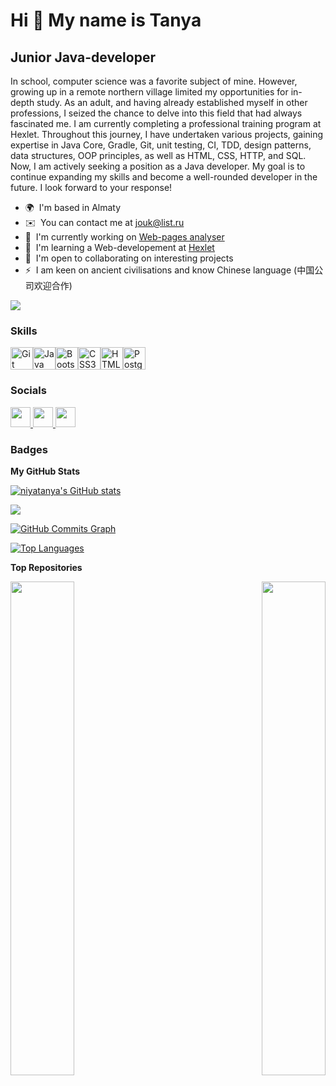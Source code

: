 Hi 👋 My name is Tanya
======================

Junior Java-developer
---------------------

In school, computer science was a favorite subject of mine. However, growing up in a remote northern village limited my opportunities for in-depth study. As an adult, and having already established myself in other professions, I seized the chance to delve into this field that had always fascinated me. I am currently completing a professional training program at Hexlet. Throughout this journey, I have undertaken various projects, gaining expertise in Java Core, Gradle, Git, unit testing, CI, TDD, design patterns, data structures, OOP principles, as well as HTML, CSS, HTTP, and SQL. Now, I am actively seeking a position as a Java developer. My goal is to continue expanding my skills and become a well-rounded developer in the future. I look forward to your response!

* 🌍  I'm based in Almaty
* ✉️  You can contact me at [jouk@list.ru](mailto:jouk@list.ru)
* 🚀  I'm currently working on [Web-pages analyser](http://github.com/niyatanya/niyatanya.github.io)
* 🧠  I'm learning a Web-developement at [Hexlet](https://ru.hexlet.io/programs/java)
* 🤝  I'm open to collaborating on interesting projects
* ⚡  I am keen on ancient civilisations and know Chinese language (中国公司欢迎合作)

<a href="https://www.github.com/niyatanya" target="_blank" rel="noreferrer"><img
src="https://img.shields.io/github/followers/niyatanya?logo=github&style=for-the-badge&color=14b8a6&labelColor=134e4a" /></a>

### Skills


<p align="left">
<a href="https://git-scm.com/" target="_blank" rel="noreferrer"><img src="https://raw.githubusercontent.com/danielcranney/readme-generator/main/public/icons/skills/git-colored.svg" width="36" height="36" alt="Git" /></a><a href="https://www.oracle.com/java/" target="_blank" rel="noreferrer"><img src="https://raw.githubusercontent.com/danielcranney/readme-generator/main/public/icons/skills/java-colored.svg" width="36" height="36" alt="Java" /></a><a href="https://getbootstrap.com/" target="_blank" rel="noreferrer"><img src="https://raw.githubusercontent.com/danielcranney/readme-generator/main/public/icons/skills/bootstrap-colored.svg" width="36" height="36" alt="Bootstrap" /></a><a href="https://www.w3.org/TR/CSS/#css" target="_blank" rel="noreferrer"><img src="https://raw.githubusercontent.com/danielcranney/readme-generator/main/public/icons/skills/css3-colored.svg" width="36" height="36" alt="CSS3" /></a><a href="https://developer.mozilla.org/en-US/docs/Glossary/HTML5" target="_blank" rel="noreferrer"><img src="https://raw.githubusercontent.com/danielcranney/readme-generator/main/public/icons/skills/html5-colored.svg" width="36" height="36" alt="HTML5" /></a><a href="https://www.postgresql.org/" target="_blank" rel="noreferrer"><img src="https://raw.githubusercontent.com/danielcranney/readme-generator/main/public/icons/skills/postgresql-colored.svg" width="36" height="36" alt="PostgreSQL" /></a>
</p>


### Socials

<p align="left"> <a href="https://discord.com/users/naumenkot" target="_blank" rel="noreferrer"> <picture> <source media="(prefers-color-scheme: dark)" srcset="https://raw.githubusercontent.com/danielcranney/readme-generator/main/public/icons/socials/discord-dark.svg" /> <source media="(prefers-color-scheme: light)" srcset="https://raw.githubusercontent.com/danielcranney/readme-generator/main/public/icons/socials/discord.svg" /> <img src="https://raw.githubusercontent.com/danielcranney/readme-generator/main/public/icons/socials/discord.svg" width="32" height="32" /> </picture> </a> <a href="https://www.github.com/niyatanya" target="_blank" rel="noreferrer"> <picture> <source media="(prefers-color-scheme: dark)" srcset="https://raw.githubusercontent.com/danielcranney/readme-generator/main/public/icons/socials/github-dark.svg" /> <source media="(prefers-color-scheme: light)" srcset="https://raw.githubusercontent.com/danielcranney/readme-generator/main/public/icons/socials/github.svg" /> <img src="https://raw.githubusercontent.com/danielcranney/readme-generator/main/public/icons/socials/github.svg" width="32" height="32" /> </picture> </a> <a href="https://www.linkedin.com/in/naumenkot" target="_blank" rel="noreferrer"> <picture> <source media="(prefers-color-scheme: dark)" srcset="https://raw.githubusercontent.com/danielcranney/readme-generator/main/public/icons/socials/linkedin-dark.svg" /> <source media="(prefers-color-scheme: light)" srcset="https://raw.githubusercontent.com/danielcranney/readme-generator/main/public/icons/socials/linkedin.svg" /> <img src="https://raw.githubusercontent.com/danielcranney/readme-generator/main/public/icons/socials/linkedin.svg" width="32" height="32" /> </picture> </a></p>

### Badges

<b>My GitHub Stats</b>

<a href="http://www.github.com/niyatanya"><img src="https://github-readme-stats.vercel.app/api?username=niyatanya&show_icons=true&hide=&count_private=true&title_color=ec4899&text_color=ffffff&icon_color=14b8a6&bg_color=134e4a&hide_border=true&show_icons=true" alt="niyatanya's GitHub stats" /></a>

<a href="http://www.github.com/niyatanya"><img src="https://github-readme-streak-stats.herokuapp.com/?user=niyatanya&stroke=ffffff&background=134e4a&ring=ec4899&fire=ec4899&currStreakNum=ffffff&currStreakLabel=ec4899&sideNums=ffffff&sideLabels=ffffff&dates=ffffff&hide_border=true" /></a>

<a href="http://www.github.com/niyatanya"><img src="https://github-readme-activity-graph.vercel.app/graph?username=niyatanya&bg_color=134e4a&color=ffffff&line=14b8a6&point=ffffff&area_color=134e4a&area=true&hide_border=true&custom_title=GitHub%20Commits%20Graph" alt="GitHub Commits Graph" /></a>

<a href="https://github.com/niyatanya" align="left"><img src="https://github-readme-stats.vercel.app/api/top-langs/?username=niyatanya&langs_count=10&title_color=ec4899&text_color=ffffff&icon_color=14b8a6&bg_color=134e4a&hide_border=true&locale=en&custom_title=Top%20%Languages" alt="Top Languages" /></a>

<b>Top Repositories</b>

<div width="100%" align="center"><a href="https://github.com/niyatanya/java-project-71" align="left"><img align="left" width="45%" src="https://github-readme-stats.vercel.app/api/pin/?username=niyatanya&repo=java-project-71&title_color=ec4899&text_color=ffffff&icon_color=14b8a6&bg_color=134e4a&hide_border=true&locale=en" /></a><a href="https://github.com/niyatanya/java-project-61" align="right"><img align="right" width="45%" src="https://github-readme-stats.vercel.app/api/pin/?username=niyatanya&repo=java-project-61&title_color=ec4899&text_color=ffffff&icon_color=14b8a6&bg_color=134e4a&hide_border=true&locale=en" /></a></div><br /><br /><br /><br /><br /><br /><br />
